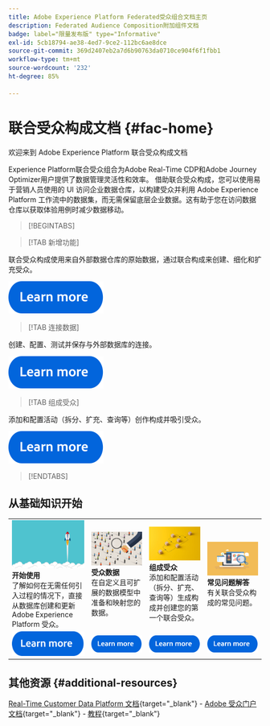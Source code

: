 ```yaml
---
title: Adobe Experience Platform Federated受众组合文档主页
description: Federated Audience Composition附加组件文档
badge: label="限量发布版" type="Informative"
exl-id: 5cb18794-ae38-4ed7-9ce2-112bc6ae8dce
source-git-commit: 369d2407eb2a7d6b90763da0710ce904f6f1fbb1
workflow-type: tm+mt
source-wordcount: '232'
ht-degree: 85%

---
```


# 联合受众构成文档  {#fac-home}

欢迎来到 Adobe Experience Platform 联合受众构成文档

Experience Platform联合受众组合为Adobe Real-Time CDP和Adobe Journey Optimizer用户提供了数据管理灵活性和效率。 借助联合受众构成，您可以使用易于营销人员使用的 UI 访问企业数据仓库，以构建受众并利用 Adobe Experience Platform 工作流中的数据集，而无需保留底层企业数据。这有助于您在访问数据仓库以获取体验用例时减少数据移动。

>[!BEGINTABS]

>[!TAB 新增功能]

联合受众构成使用来自外部数据仓库的原始数据，通过联合构成来创建、细化和扩充受众。

[![image](assets/learn-more-button.svg)](start/release-notes.md)

>[!TAB 连接数据]

创建、配置、测试并保存与外部数据库的连接。

[![图像](assets/learn-more-button.svg)](connections/federated-db.md)

>[!TAB 组成受众]

添加和配置活动（拆分、扩充、查询等）创作构成并吸引受众。

[![图像](assets/learn-more-button.svg)](compositions/gs-compositions.md)

>[!ENDTABS]

## 从基础知识开始

<table style="table-layout:fixed">
  <tr style="border: 0;">
    <td>
    <a href="start/get-started.md"><img src="assets/do-not-localize/start-quick.png"></a>
    <div><strong>开始使用</strong><br/>了解如何在无需任何引入过程的情况下，直接从数据库创建和更新 Adobe Experience Platform 受众。
    </div>
    </td>
    <td>
    <a href="data-management/gs-models.md"><img src="assets/do-not-localize/start-profiles.png"></a>
    <div><strong>受众数据</strong><br/>在自定义且可扩展的数据模型中准备和映射您的数据。
    </div>
    </td>
    <td>
    <a href="compositions/gs-compositions.md"><img src="assets/do-not-localize/start-journey.jpeg"></a>
    <div><strong>组成受众</strong><br/>添加和配置活动（拆分、扩充、查询等）生成构成并创建您的第一个联合受众。
    </div>
    </td>
    <td>
    <a href="start/faq.md"><img src="assets/do-not-localize/start-faq.png"></a>
    <div><strong>常见问题解答</strong><br/>有关联合受众构成的常见问题。</div>
    </td>
  </tr>
  <tr style="border: 0;">
    <td><a href="start/get-started.md"><img src="assets/learn-more-button.svg"></a></td>
    <td><a href="data-management/gs-models.md"><img src="assets/learn-more-button.svg"></a></td>
    <td><a href="compositions/gs-compositions.md"><img src="assets/learn-more-button.svg"></a></td>
    <td><a href="start/faq.md"><img src="assets/learn-more-button.svg"></a></td>
    </tr>
</table>

## 其他资源  {#additional-resources}

[Real-Time Customer Data Platform 文档](https://experienceleague.adobe.com/zh-hans/docs/experience-platform/rtcdp/home){target="_blank"} - [Adobe 受众门户文档](https://experienceleague.adobe.com/zh-hans/docs/experience-platform/segmentation/ui/audience-dashboard){target="_blank"} - [教程](https://experienceleague.adobe.com/zh-hans/docs/platform-learn/tutorials/audiences/introduction-to-audience-portal-and-composition){target="_blank"}
